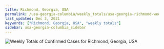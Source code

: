 ```yaml
---
title: Richmond, Georgia, USA
permalink: /usa-georgia-columbia/weekly_totals/usa-georgia-richmond-weekly_totals.html
last_updated: Dec 3, 2021
keywords: ["Richmond, Georgia, USA", "weekly totals"]
sidebar: usa-georgia-columbia_sidebar
---
```


![Weekly Totals of Confirmed Cases for Richmond, Georgia, USA](/covid_tracker/images/graphs/usa-georgia-richmond-weekly_totals_graph.png)
